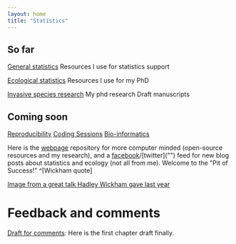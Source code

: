 ```yaml
---
layout: home
title: "Statistics"
---
```


## So far

[General statistics]("")
Resources I use for statistics support

[Ecological statistics]("")
Resources I use for my PhD

[Invasive species research]("")
My phd research
Draft manuscripts

## Coming soon

[Reproducibility]("")
[Coding Sessions]("")
[Bio-informatics]("")

Here is the [webpage]("https://github.com/davan690/davan690.github.io/") repository for more computer minded (open-source resources and my research), and a [facebook]("https://www.facebook.com/StatisticsNetwork/")/[twitter]("") feed for new blog posts about statistics and ecology (not all from me). Welcome to the "Pit of Success!" ^[Wickham quote]

[Image from a great talk Hadley Wickham gave last year]("")

# Feedback and comments

[Draft for comments](): Here is the first chapter draft finally.